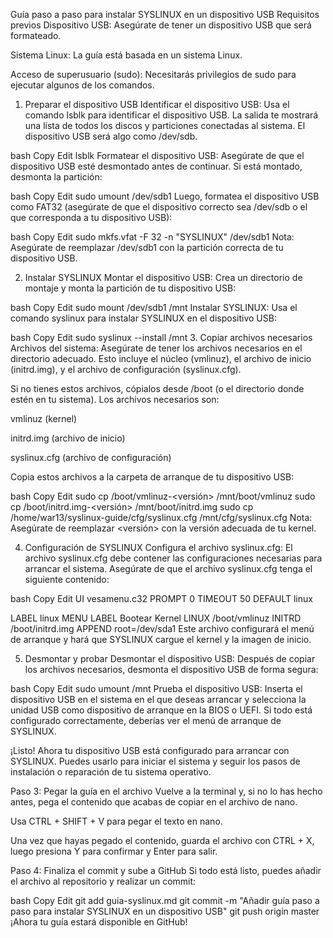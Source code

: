 Guía paso a paso para instalar SYSLINUX en un dispositivo USB
Requisitos previos
Dispositivo USB: Asegúrate de tener un dispositivo USB que será formateado.

Sistema Linux: La guía está basada en un sistema Linux.

Acceso de superusuario (sudo): Necesitarás privilegios de sudo para ejecutar algunos de los comandos.

1. Preparar el dispositivo USB
Identificar el dispositivo USB: Usa el comando lsblk para identificar el dispositivo USB. La salida te mostrará una lista de todos los discos y particiones conectadas al sistema. El dispositivo USB será algo como /dev/sdb.

bash
Copy
Edit
lsblk
Formatear el dispositivo USB: Asegúrate de que el dispositivo USB esté desmontado antes de continuar. Si está montado, desmonta la partición:

bash
Copy
Edit
sudo umount /dev/sdb1
Luego, formatea el dispositivo USB como FAT32 (asegúrate de que el dispositivo correcto sea /dev/sdb o el que corresponda a tu dispositivo USB):

bash
Copy
Edit
sudo mkfs.vfat -F 32 -n "SYSLINUX" /dev/sdb1
Nota: Asegúrate de reemplazar /dev/sdb1 con la partición correcta de tu dispositivo USB.

2. Instalar SYSLINUX
Montar el dispositivo USB: Crea un directorio de montaje y monta la partición de tu dispositivo USB:

bash
Copy
Edit
sudo mount /dev/sdb1 /mnt
Instalar SYSLINUX: Usa el comando syslinux para instalar SYSLINUX en el dispositivo USB:

bash
Copy
Edit
sudo syslinux --install /mnt
3. Copiar archivos necesarios
Archivos del sistema: Asegúrate de tener los archivos necesarios en el directorio adecuado. Esto incluye el núcleo (vmlinuz), el archivo de inicio (initrd.img), y el archivo de configuración (syslinux.cfg).

Si no tienes estos archivos, cópialos desde /boot (o el directorio donde estén en tu sistema). Los archivos necesarios son:

vmlinuz (kernel)

initrd.img (archivo de inicio)

syslinux.cfg (archivo de configuración)

Copia estos archivos a la carpeta de arranque de tu dispositivo USB:

bash
Copy
Edit
sudo cp /boot/vmlinuz-<versión> /mnt/boot/vmlinuz
sudo cp /boot/initrd.img-<versión> /mnt/boot/initrd.img
sudo cp /home/war13/syslinux-guide/cfg/syslinux.cfg /mnt/cfg/syslinux.cfg
Nota: Asegúrate de reemplazar <versión> con la versión adecuada de tu kernel.

4. Configuración de SYSLINUX
Configura el archivo syslinux.cfg: El archivo syslinux.cfg debe contener las configuraciones necesarias para arrancar el sistema. Asegúrate de que el archivo syslinux.cfg tenga el siguiente contenido:

bash
Copy
Edit
UI vesamenu.c32
PROMPT 0
TIMEOUT 50
DEFAULT linux

LABEL linux
    MENU LABEL Bootear Kernel
    LINUX /boot/vmlinuz
    INITRD /boot/initrd.img
    APPEND root=/dev/sda1
Este archivo configurará el menú de arranque y hará que SYSLINUX cargue el kernel y la imagen de inicio.

5. Desmontar y probar
Desmontar el dispositivo USB: Después de copiar los archivos necesarios, desmonta el dispositivo USB de forma segura:

bash
Copy
Edit
sudo umount /mnt
Prueba el dispositivo USB: Inserta el dispositivo USB en el sistema en el que deseas arrancar y selecciona la unidad USB como dispositivo de arranque en la BIOS o UEFI. Si todo está configurado correctamente, deberías ver el menú de arranque de SYSLINUX.

¡Listo!
Ahora tu dispositivo USB está configurado para arrancar con SYSLINUX. Puedes usarlo para iniciar el sistema y seguir los pasos de instalación o reparación de tu sistema operativo.

Paso 3: Pegar la guía en el archivo
Vuelve a la terminal y, si no lo has hecho antes, pega el contenido que acabas de copiar en el archivo de nano.

Usa CTRL + SHIFT + V para pegar el texto en nano.

Una vez que hayas pegado el contenido, guarda el archivo con CTRL + X, luego presiona Y para confirmar y Enter para salir.

Paso 4: Finaliza el commit y sube a GitHub
Si todo está listo, puedes añadir el archivo al repositorio y realizar un commit:

bash
Copy
Edit
git add guia-syslinux.md
git commit -m "Añadir guía paso a paso para instalar SYSLINUX en un dispositivo USB"
git push origin master
¡Ahora tu guía estará disponible en GitHub!
